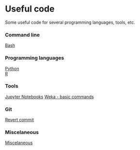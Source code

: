# Useful code

Some useful code for several programming languages, tools, etc.

### Command line
[Bash](https://github.com/sandragodinhosilva/usefull_code/blob/main/bash.txt)

### Programming languages
[Python](https://github.com/sandragodinhosilva/usefull_code/blob/main/python.md) \
[R](https://github.com/sandragodinhosilva/usefull_code/blob/main/R%20utilities.md)

### Tools
[Jupyter Notebooks]()
[Weka - basic commands](https://github.com/sandragodinhosilva/usefull_code/blob/main/Weka.md)

### Git
[Revert commit](https://github.com/sandragodinhosilva/usefull_code/blob/main/git_revert.md)

### Miscelaneous
[Miscelaneous](https://github.com/sandragodinhosilva/usefull_code/blob/main/miscleaneous.md)
